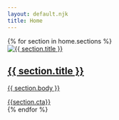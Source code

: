 ```yaml
---
layout: default.njk
title: Home
---
```


<div class="content">{% for section in home.sections %}
  <section class="section-panel">
    <div class="image">
      <a href="{{ section.url }}">
        <img src="{{ section.sectionimage }}" alt="{{ section.title }}">
      </a>
    </div>
    <div class="title">
      <a href="{{ section.url }}">
        <h2>{{ section.title }}</h2>
      </a>
    </div>
    <div class="text">
      <a href="{{ section.url }}">
        <p>{{ section.body }}</p>
      </a>
      <a href="{{ section.url }}" class="cta">{{section.cta}}</a>
    </div>
  </section>{% endfor %}
</div>
<behold-widget feed-id="LuryILy9SycrrOzuBkBm"></behold-widget>
<script>
  (() => {
    const d=document,s=d.createElement("script");s.type="module";
    s.src="https://w.behold.so/widget.js";d.head.append(s);
  })();
</script> 
